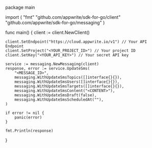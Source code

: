 package main

import (
    "fmt"
    "github.com/appwrite/sdk-for-go/client"
    "github.com/appwrite/sdk-for-go/messaging"
)

func main() {
    client := client.NewClient()

    client.SetEndpoint("https://cloud.appwrite.io/v1") // Your API Endpoint
    client.SetProject("<YOUR_PROJECT_ID>") // Your project ID
    client.SetKey("<YOUR_API_KEY>") // Your secret API key

    service := messaging.NewMessaging(client)
    response, error := service.UpdateSms(
        "<MESSAGE_ID>",
        messaging.WithUpdateSmsTopics([]interface{}{}),
        messaging.WithUpdateSmsUsers([]interface{}{}),
        messaging.WithUpdateSmsTargets([]interface{}{}),
        messaging.WithUpdateSmsContent("<CONTENT>"),
        messaging.WithUpdateSmsDraft(false),
        messaging.WithUpdateSmsScheduledAt(""),
    )

    if error != nil {
        panic(error)
    }

    fmt.Println(response)
}
